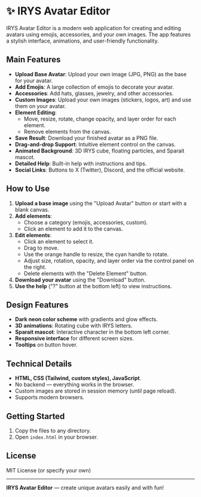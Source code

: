 # ✨ IRYS Avatar Editor

IRYS Avatar Editor is a modern web application for creating and editing avatars using emojis, accessories, and your own images. The app features a stylish interface, animations, and user-friendly functionality.

## Main Features

- **Upload Base Avatar**: Upload your own image (JPG, PNG) as the base for your avatar.
- **Add Emojis**: A large collection of emojis to decorate your avatar.
- **Accessories**: Add hats, glasses, jewelry, and other accessories.
- **Custom Images**: Upload your own images (stickers, logos, art) and use them on your avatar.
- **Element Editing**:
  - Move, resize, rotate, change opacity, and layer order for each element.
  - Remove elements from the canvas.
- **Save Result**: Download your finished avatar as a PNG file.
- **Drag-and-drop Support**: Intuitive element control on the canvas.
- **Animated Background**: 3D IRYS cube, floating particles, and Sparait mascot.
- **Detailed Help**: Built-in help with instructions and tips.
- **Social Links**: Buttons to X (Twitter), Discord, and the official website.

## How to Use

1. **Upload a base image** using the "Upload Avatar" button or start with a blank canvas.
2. **Add elements**:
   - Choose a category (emojis, accessories, custom).
   - Click an element to add it to the canvas.
3. **Edit elements**:
   - Click an element to select it.
   - Drag to move.
   - Use the orange handle to resize, the cyan handle to rotate.
   - Adjust size, rotation, opacity, and layer order via the control panel on the right.
   - Delete elements with the "Delete Element" button.
4. **Download your avatar** using the "Download" button.
5. **Use the help** ("?" button at the bottom left) to view instructions.

## Design Features

- **Dark neon color scheme** with gradients and glow effects.
- **3D animations**: Rotating cube with IRYS letters.
- **Sparait mascot**: Interactive character in the bottom left corner.
- **Responsive interface** for different screen sizes.
- **Tooltips** on button hover.

## Technical Details

- **HTML, CSS (Tailwind, custom styles), JavaScript**.
- No backend — everything works in the browser.
- Custom images are stored in session memory (until page reload).
- Supports modern browsers.

## Getting Started

1. Copy the files to any directory.
2. Open `index.html` in your browser.

## License

MIT License (or specify your own)

---

**IRYS Avatar Editor** — create unique avatars easily and with fun! 
